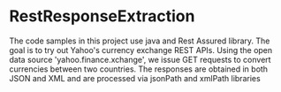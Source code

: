 # RestResponseExtraction
The code samples in this project use java and Rest Assured library.
The goal is to try out  Yahoo's currency exchange REST APIs.
Using the open data source 'yahoo.finance.xchange', we issue GET requests to convert currencies between two countries.
The responses are obtained in both JSON and XML and are processed via jsonPath and xmlPath libraries
